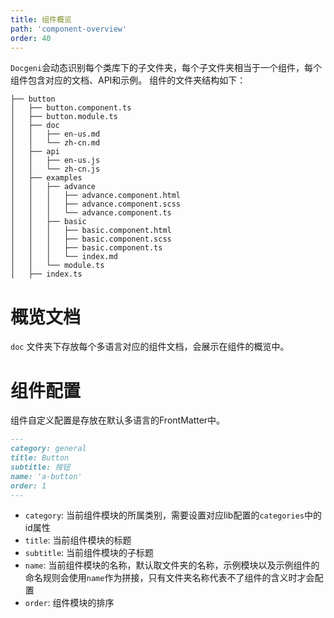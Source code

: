 ```yaml
---
title: 组件概览
path: 'component-overview'
order: 40
---
```



`Docgeni`会动态识别每个类库下的子文件夹，每个子文件夹相当于一个组件，每个组件包含对应的文档、API和示例。
组件的文件夹结构如下：
```
├── button
│   ├── button.component.ts
│   ├── button.module.ts
│   ├── doc
│   │   ├── en-us.md
│   │   └── zh-cn.md
│   ├── api
│   │   ├── en-us.js
│   │   └── zh-cn.js
│   ├── examples
│   │   ├── advance
│   │   │   ├── advance.component.html
│   │   │   ├── advance.component.scss
│   │   │   └── advance.component.ts
│   │   ├── basic
│   │   │   ├── basic.component.html
│   │   │   ├── basic.component.scss
│   │   │   ├── basic.component.ts
│   │   │   └── index.md
│   │   └── module.ts
│   ├── index.ts
```

# 概览文档

`doc` 文件夹下存放每个多语言对应的组件文档，会展示在组件的概览中。

# 组件配置
组件自定义配置是存放在默认多语言的FrontMatter中。

```markdown
---
category: general
title: Button
subtitle: 按钮
name: 'a-button'
order: 1
---
```

- `category`: 当前组件模块的所属类别，需要设置对应lib配置的`categories`中的id属性
- `title`: 当前组件模块的标题
- `subtitle`: 当前组件模块的子标题
- `name`: 当前组件模块的名称，默认取文件夹的名称，示例模块以及示例组件的命名规则会使用`name`作为拼接，只有文件夹名称代表不了组件的含义时才会配置
- `order`: 组件模块的排序
